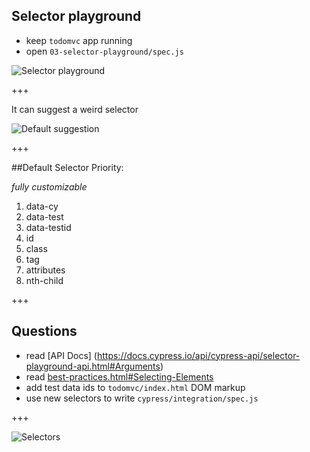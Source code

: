 ## Selector playground

- keep `todomvc` app running
- open `03-selector-playground/spec.js`

![Selector playground](img/selector-playground.png)

+++

It can suggest a weird selector

![Default suggestion](img/default-suggestion.png)

+++

##Default Selector Priority:

_fully customizable_

1. data-cy
2. data-test
3. data-testid
4. id
5. class
6. tag
7. attributes
8. nth-child

+++
## Questions
- read [API Docs] (https://docs.cypress.io/api/cypress-api/selector-playground-api.html#Arguments)
- read [best-practices.html#Selecting-Elements](https://docs.cypress.io/guides/references/best-practices.html#Selecting-Elements)
- add test data ids to `todomvc/index.html` DOM markup
- use new selectors to write `cypress/integration/spec.js`

+++

![Selectors](img/selectors.png)

